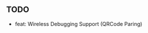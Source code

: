 ## TODO
- feat: Wireless Debugging Support (QRCode Paring)
<!-- - feat: Multi Devices Connected Selection Menu -->

<!-- - fix: Extract APK File Error -->